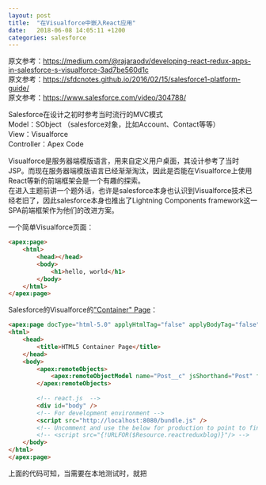 ```yaml
---
layout: post
title:  "在Visualforce中嵌入React应用"
date:   2018-06-08 14:05:11 +1200
categories: salesforce
---
```

原文参考：https://medium.com/@rajaraodv/developing-react-redux-apps-in-salesforce-s-visualforce-3ad7be560d1c  
原文参考：https://sfdcnotes.github.io/2016/02/15/salesforce1-platform-guide/  
原文参考：https://www.salesforce.com/video/304788/  

Salesforce在设计之初时参考当时流行的MVC模式  
Model：SObject （salesforce对象，比如Account、Contact等等）  
View：Visualforce  
Controller：Apex Code  

Visualforce是服务器端模版语言，用来自定义用户桌面，其设计参考了当时JSP。而现在服务器端模版语言已经渐渐淘汰，因此是否能在Visualforce上使用React等新的前端框架会是一个有趣的探索。  
在进入主题前讲一个题外话，也许是salesforce本身也认识到Visualforce技术已经老旧了，因此salesforce本身也推出了Lightning Components framework这一SPA前端框架作为他们的改进方案。  

一个简单Visualforce页面：
```html
<apex:page>
    <html>
        <head></head>
        <body>
            <h1>hello, world</h1>
        </body>
    </html>
</apex:page>
```

Salesforce的Visualforce的["Container" Page](https://developer.salesforce.com/docs/atlas.en-us.214.0.pages.meta/pages/pages_html_container_page.htm)：
```html
<apex:page docType="html-5.0" applyHtmlTag="false" applyBodyTag="false" showHeader="false" sidebar="false" standardStylesheets="false" title="Container Page">
<html>
    <head>
        <title>HTML5 Container Page</title>
    </head>
    <body>
        <apex:remoteObjects>
            <apex:remoteObjectModel name="Post__c" jsShorthand="Post" fields="Id, Name, Categories__c, Content__c" />
        </apex:remoteObjects>
    
        <!-- react.js  -->
        <div id="body" />
        <!-- For development environment -->
        <script src="http://localhost:8080/bundle.js" />
        <!-- Uncomment and use the below for production to point to final static resource "reactreduxblog"(bundle.js) -->
        <!-- <script src="{!URLFOR($Resource.reactreduxblog)}"/> -->
    </body>
</html>
</apex:page>
```

上面的代码可知，当需要在本地测试时，就把<script src="http://localhost:8080/bundle.js"/>的注释去掉并注释掉<script src="{!URLFOR($Resource.reactreduxblog)}"/>即可。每次本地改动代码后，react server（webpack和express.js）会重编译并生成新的bundle.js，刷新你的salesforce app页面即可看到更新。  

如果你的React应用需要Ajax请求动作，则要使用[Visualforce Remote Objects](https://developer.salesforce.com/docs/atlas.en-us.pages.meta/pages/pages_remote_objects_example_simple.htm)，即上面的```<apex:remoteObjects>...</apex:remoteObjects>```  


未完待续...
